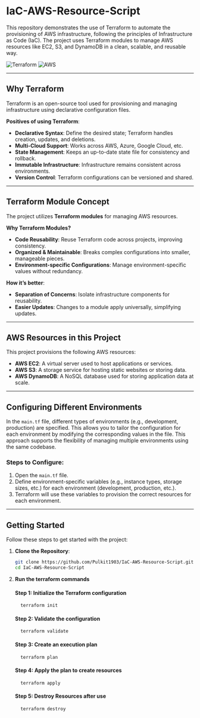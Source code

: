 # IaC-AWS-Resource-Script

This repository demonstrates the use of Terraform to automate the provisioning of AWS infrastructure, following the principles of Infrastructure as Code (IaC). The project uses Terraform modules to manage AWS resources like EC2, S3, and DynamoDB in a clean, scalable, and reusable way.

![Terraform](https://img.shields.io/badge/IaC-Terraform-5C4EE5?logo=terraform&logoColor=white)
![AWS](https://img.shields.io/badge/Cloud-AWS-FF9900?logo=amazonaws&logoColor=white)

---

## Why Terraform

Terraform is an open-source tool used for provisioning and managing infrastructure using declarative configuration files. 

**Positives of using Terraform**:

- **Declarative Syntax**: Define the desired state; Terraform handles creation, updates, and deletions.
- **Multi-Cloud Support**: Works across AWS, Azure, Google Cloud, etc.
- **State Management**: Keeps an up-to-date state file for consistency and rollback.
- **Immutable Infrastructure**: Infrastructure remains consistent across environments.
- **Version Control**: Terraform configurations can be versioned and shared.

---

## Terraform Module Concept

The project utilizes **Terraform modules** for managing AWS resources. 

**Why Terraform Modules?**

- **Code Reusability**: Reuse Terraform code across projects, improving consistency.
- **Organized & Maintainable**: Breaks complex configurations into smaller, manageable pieces.
- **Environment-specific Configurations**: Manage environment-specific values without redundancy.

**How it’s better**:
- **Separation of Concerns**: Isolate infrastructure components for reusability.
- **Easier Updates**: Changes to a module apply universally, simplifying updates.

---

## AWS Resources in this Project

This project provisions the following AWS resources:

- **AWS EC2**: A virtual server used to host applications or services.
- **AWS S3**: A storage service for hosting static websites or storing data.
- **AWS DynamoDB**: A NoSQL database used for storing application data at scale.

---

## Configuring Different Environments

In the `main.tf` file, different types of environments (e.g., development, production) are specified. This allows you to tailor the configuration for each environment by modifying the corresponding values in the file. This approach supports the flexibility of managing multiple environments using the same codebase.

### Steps to Configure:
1. Open the `main.tf` file.
2. Define environment-specific variables (e.g., instance types, storage sizes, etc.) for each environment (development, production, etc.).
3. Terraform will use these variables to provision the correct resources for each environment.

---

## Getting Started

Follow these steps to get started with the project:

1. **Clone the Repository**:

   ```bash
   git clone https://github.com/Pulkit1903/IaC-AWS-Resource-Script.git
   cd IaC-AWS-Resource-Script

2. **Run the terraform commands**
   #### Step 1: Initialize the Terraform configuration
         terraform init
   #### Step 2: Validate the configuration
         terraform validate
   #### Step 3: Create an execution plan
         terraform plan
   #### Step 4: Apply the plan to create resources
         terraform apply
   #### Step 5: Destroy Resources after use
         terraform destroy
